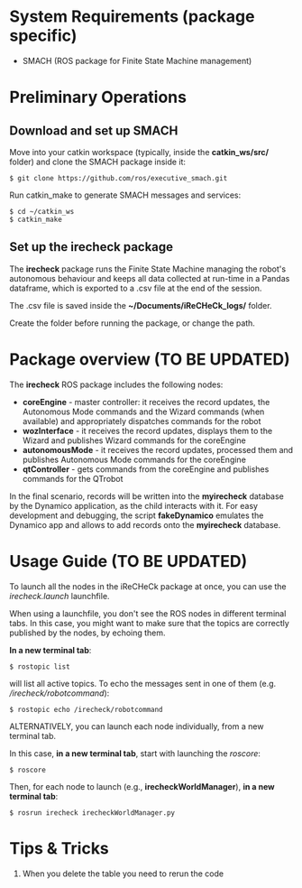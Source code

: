 # System Requirements (package specific)

* SMACH (ROS package for Finite State Machine management)

# Preliminary Operations

## Download and set up SMACH
Move into your catkin workspace (typically, inside the **catkin_ws/src/** folder) and clone the SMACH package inside it:
```
$ git clone https://github.com/ros/executive_smach.git 
```
Run catkin_make to generate SMACH messages and services:
```
$ cd ~/catkin_ws
$ catkin_make
```

## Set up the irecheck package
The **irecheck** package runs the Finite State Machine managing the robot's autonomous behaviour and keeps all data collected at run-time in a Pandas dataframe, which is exported to a .csv file at the end of the session.

The .csv file is saved inside the **~/Documents/iReCHeCk_logs/** folder.

Create the folder before running the package, or change the path.

# Package overview (TO BE UPDATED)
The **irecheck** ROS package includes the following nodes:
* **coreEngine** - master controller: it receives the record updates, the Autonomous Mode commands and the Wizard commands (when available) and appropriately dispatches commands for the robot
* **wozInterface** - it receives the record updates, displays them to the Wizard and publishes Wizard commands for the coreEngine
* **autonomousMode** - it receives the record updates, processed them and publishes Autonomous Mode commands for the coreEngine
* **qtController** - gets commands from the coreEngine and publishes commands for the QTrobot

In the final scenario, records will be written into the **myirecheck** database by the Dynamico application, as the child interacts with it.
For easy development and debugging, the script **fakeDynamico** emulates the Dynamico app and allows to add records onto the **myirecheck** database.

# Usage Guide (TO BE UPDATED)
To launch all the nodes in the iReCHeCk package at once, you can use the *irecheck.launch* launchfile.

When using a launchfile, you don't see the ROS nodes in different terminal tabs.
In this case, you might want to make sure that the topics are correctly published by the nodes, by echoing them.

**In a new terminal tab**:
```
$ rostopic list
```
will list all active topics. To echo the messages sent in one of them (e.g. */irecheck/robotcommand*):
```
$ rostopic echo /irecheck/robotcommand
```

ALTERNATIVELY, you can launch each node individually, from a new terminal tab.

In this case, **in a new terminal tab**, start with launching the *roscore*:
```
$ roscore
```

Then, for each node to launch (e.g., **irecheckWorldManager**), **in a new terminal tab**:
```
$ rosrun irecheck irecheckWorldManager.py
```

# Tips & Tricks

1. When you delete the table you need to rerun the code